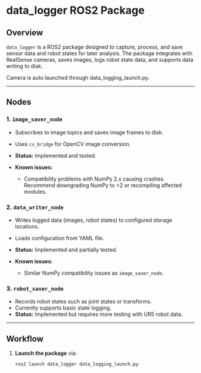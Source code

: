# data\_logger ROS2 Package

## Overview

`data_logger` is a ROS2 package designed to capture, process, and save sensor data and robot states for later analysis. The package integrates with RealSense cameras, saves images, logs robot state data, and supports data writing to disk.

Camera is auto launched through data\_logging\_launch.py.

---

## Nodes

###

### 1. `image_saver_node`

* Subscribes to image topics and saves image frames to disk.
* Uses `cv_bridge` for OpenCV image conversion.
* **Status:** Implemented and tested.
* **Known issues:**

  * Compatibility problems with NumPy 2.x causing crashes. Recommend downgrading NumPy to <2 or recompiling affected modules.

### 2. `data_writer_node`

* Writes logged data (images, robot states) to configured storage locations.
* Loads configuration from YAML file.
* **Status:** Implemented and partially tested.
* **Known issues:**

  * Similar NumPy compatibility issues as `image_saver_node`.

### 3. `robot_saver_node`

* Records robot states such as joint states or transforms.
* Currently supports basic state logging.
* **Status:** Implemented but requires more testing with UR5 robot data.

---

## Workflow

1. **Launch the package** via:

   ```bash
   ros2 launch data_logger data_logging_launch.py
   ```
